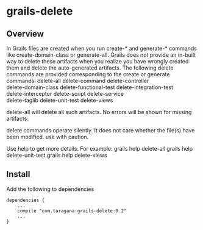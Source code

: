# grails-delete
## Overview
In Grails files are created when you run create-* and generate-* commands like create-domain-class or generate-all.
Grails does not provide an in-built way to delete these artifacts when you realize you have wrongly created them and delete the auto-generated artifacts.
The following delete commands are provided corresponding to the create or generate commands:
delete-all                 delete-command             delete-controller          
delete-domain-class        delete-functional-test     delete-integration-test    
delete-interceptor         delete-script              delete-service             
delete-taglib              delete-unit-test           delete-views

delete-all will delete all such artifacts. No errors will be shown for missing artifacts.

delete commands operate silently. It does not care whether the file(s) have been modified. use with caution.

Use help to get more details. For example:
grails help delete-all
grails help delete-unit-test
grails help delete-views

## Install
Add the following to dependencies
```
dependencies {
    ...
    compile "com.taragana:grails-delete:0.2"
    ...
}
```
